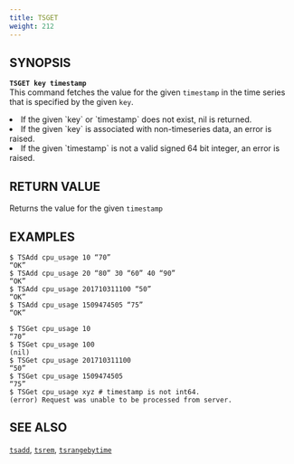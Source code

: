 ```yaml
---
title: TSGET
weight: 212
---
```


## SYNOPSIS
<b>`TSGET key timestamp`</b><br>
This command fetches the value for the given `timestamp` in the time series that is specified by the 
given `key`.

<li>If the given `key` or `timestamp` does not exist, nil is returned.</li>
<li>If the given `key` is associated with non-timeseries data, an error is raised.</li>
<li>If the given `timestamp` is not a valid signed 64 bit integer, an error is raised.</li>

## RETURN VALUE
Returns the value for the given `timestamp`

## EXAMPLES
```
$ TSAdd cpu_usage 10 “70”
“OK”
$ TSAdd cpu_usage 20 “80” 30 “60” 40 “90”
“OK”
$ TSAdd cpu_usage 201710311100 “50”
“OK”
$ TSAdd cpu_usage 1509474505 “75”
“OK”

$ TSGet cpu_usage 10
“70”
$ TSGet cpu_usage 100
(nil)
$ TSGet cpu_usage 201710311100
“50”
$ TSGet cpu_usage 1509474505
“75”
$ TSGet cpu_usage xyz # timestamp is not int64.
(error) Request was unable to be processed from server.
```

## SEE ALSO
[`tsadd`](../tsadd/), [`tsrem`](../tsrem/), [`tsrangebytime`](../tsrangebytime/)
